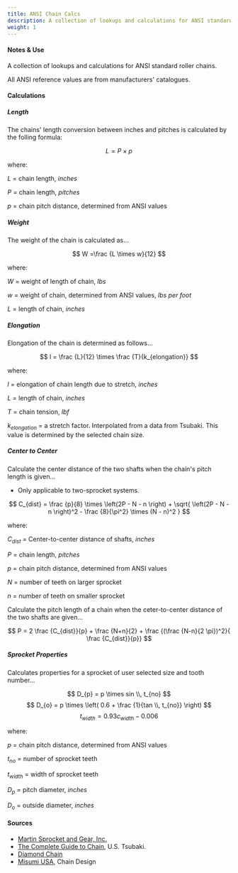 ```yaml
---
title: ANSI Chain Calcs
description: A collection of lookups and calculations for ANSI standard roller chains.
weight: 1
---
```


#### Notes & Use

A collection of lookups and calculations for ANSI standard roller chains.

All ANSI reference values are from manufacturers' catalogues.

#### Calculations

##### Length

The chains' length conversion between inches and pitches is calculated by the folling formula:

$$ L = P \times p $$

where:

$L$ = chain length, *inches*

$P$ = chain length, *pitches*

$p$ = chain pitch distance, determined from ANSI values

##### Weight

The weight of the chain is calculated as...

$$ W =\frac {L \times w}{12} $$

where:

$W$ = weight of length of chain, *lbs*

$w$ = weight of chain, determined from ANSI values, *lbs per foot*

$L$ = length of chain, *inches*

##### Elongation


Elongation of the chain is determined as follows...

$$ l = \frac {L}{12} \times \frac {T}{k_{elongation}} $$

where:

$l$ = elongation of chain length due to stretch, *inches*

$L$ = length of chain, *inches*

$T$ = chain tension, *lbf*

$k_{elongation}$ = a stretch factor.  Interpolated from a data from Tsubaki.  This value is determined by the selected chain size. 

##### Center to Center

Calculate the center distance of the two shafts when the chain's pitch length is given...

* Only applicable to two-sprocket systems.

$$ C_{dist} = 
\frac {p}{8} \times 
    \left(2P - N - n \right) +
    \sqrt{
        \left(2P - N - n \right)^2 -
        \frac {8}{\pi^2} \times
        (N - n)^2
    }
$$

where:

$C_{dist}$ = Center-to-center distance of shafts, *inches*

$P$ = chain length, *pitches*

$p$ = chain pitch distance, determined from ANSI values

$N$ = number of teeth on larger sprocket

$n$ = number of teeth on smaller sprocket

Calculate the pitch length of a chain when the ceter-to-center distance of the two shafts are given...

$$  P =
    2 \frac {C_{dist}}{p} +
    \frac {N+n}{2} +
    \frac {(\frac {N-n}{2 \pi})^2}{ \frac {C_{dist}}{p}}
$$

##### Sprocket Properties

Calculates properties for a sprocket of user selected size and tooth number...

$$ D_{p} = p \times sin \\, t_{no} $$
$$ D_{o} = 
    p \times
    \left(
        0.6 + \frac {1}{tan \\, t_{no}}
    \right)
$$
$$ t_{width} = 0.93 c_{width} - 0.006 $$

where:

$p$ = chain pitch distance, determined from ANSI values

$t_{no}$ = number of sprocket teeth

$t_{width}$ = width of sprocket teeth

$D_{p}$ = pitch diameter, *inches*

$D_{o}$ = outside diameter, *inches*

#### Sources

* [Martin Sprocket and Gear, Inc.](http://www.martinsprocket.com/)
* [The Complete Guide to Chain](https://www.google.com/url?sa=t&rct=j&q=&esrc=s&source=web&cd=2&cad=rja&sqi=2&ved=0CDYQFjAB&url=http%3A%2F%2Ftsubaki.ca%2Fpdf%2Flibrary%2Fthe_Complete_guide_to_chain.pdf&ei=IDPOUs23H-iysQTR-IGgDA&usg=AFQjCNFWliiEgppS2iq6WkGIxkFA8yk6gA&sig2=QmdCHxY8d3SxVsX9lVH-5A&bvm=bv.59026428,d.cWc), U.S. Tsubaki.
* [Diamond Chain](http://www.diamondchain.com/)
* [Misumi USA](http://us.misumi-ec.com/), Chain Design
